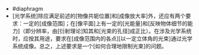 - #diaphragm
- [光学系统]除应满足前述的[物像共轭位置]和[成像放大率]外，还应有两个要求：一定的[成像范围]；在[像平面]上有一定的[光能量]和[反映物体细节的能力]（即分辨率，由[衍射理论]知其和[光束的孔径]成正比）。在涉及光学系统时，应按其用途，要求在[成像范围内的各点][以一定立体角的光束]通过光学系统成像。总之，上述要求是一个[如何合理地限制光束]的问题。
